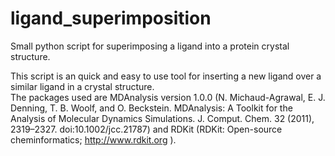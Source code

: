 # ligand_superimposition
Small python script for superimposing a ligand into a protein crystal structure.

This script is an quick and easy to use tool for inserting a new ligand over a similar ligand in a crystal structure.  
The packages used are MDAnalysis version 1.0.0 (N. Michaud-Agrawal, E. J. Denning, T. B. Woolf, and O. Beckstein. MDAnalysis: A Toolkit for the Analysis of Molecular Dynamics Simulations. J. Comput. Chem. 32 (2011), 2319–2327. doi:10.1002/jcc.21787) and RDKit (RDKit: Open-source cheminformatics; http://www.rdkit.org
).  
